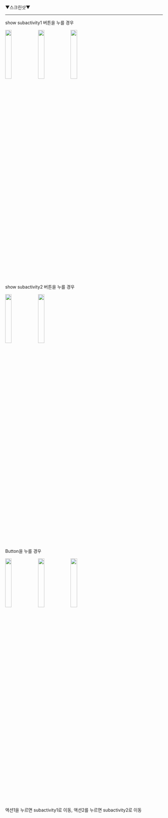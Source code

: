 
▼스크린샷▼
<hr/>
<div float:left>
<p>show subactivity1 버튼을 누를 경우</p>
<img src="https://user-images.githubusercontent.com/37690467/104334616-ed6e7980-5535-11eb-9921-78750c4c4c80.png" width="20%"></img>
<img src="https://user-images.githubusercontent.com/37690467/104335363-a765e580-5536-11eb-82fb-f85669409cac.jpg" width="20%"></img>
<img src="https://user-images.githubusercontent.com/37690467/104334622-ee9fa680-5535-11eb-9b8d-0a082a6a5af1.png" width="20%" ></img>
</div>
<br>
<div float:left>
<p>show subactivity2 버튼을 누를 경우</p>
<img src="https://user-images.githubusercontent.com/37690467/104335344-a5038b80-5536-11eb-91ad-6109d0f77a86.jpg" width="20%"></img>
<img src="https://user-images.githubusercontent.com/37690467/104334627-ef383d00-5535-11eb-87aa-ac2e6c60c630.png" width="20%"></img>
</div>
<br>
<div float:left>
<p>Button을 누를 경우</p>
<img src="https://user-images.githubusercontent.com/37690467/104335355-a6cd4f00-5536-11eb-94ad-f7ffbdc55acc.jpg" width="20%" ></img>
<img src="https://user-images.githubusercontent.com/37690467/104334632-f0696a00-5535-11eb-9588-bdf7a9911c58.png" width="20%"></img>
<img src="https://user-images.githubusercontent.com/37690467/104334631-efd0d380-5535-11eb-9dbc-19d67ac0b17c.png" width="20%" ></img>
<p>액션1을 누르면 subactivity1로 이동, 액션2를 누르면 subactivity2로 이동</p>
</div>

